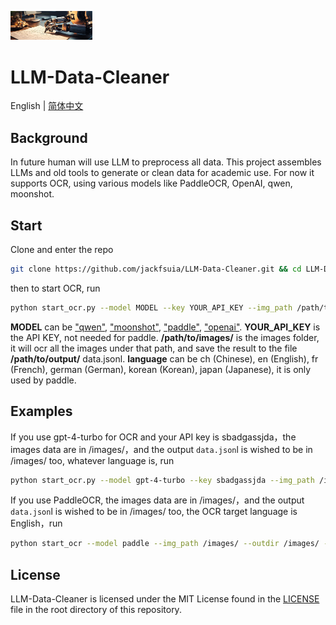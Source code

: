<p align="left">
    <img src="logo/logo.png" width="26%" >
</p>

# LLM-Data-Cleaner
English | [简体中文](README.md)
## Background
In future human will use LLM to preprocess all data. This project assembles LLMs and old tools to generate or clean data for academic use. For now it supports OCR, using various models like PaddleOCR, OpenAI, qwen, moonshot.
## Start
Clone and enter the repo
```bash
git clone https://github.com/jackfsuia/LLM-Data-Cleaner.git && cd LLM-Data-Cleaner
```
then to start OCR, run 
```bash
python start_ocr.py --model MODEL --key YOUR_API_KEY --img_path /path/to/images/ --outdir /path/to/output/ --lang language
```
**MODEL** can be ["qwen"](https://help.aliyun.com/zh/dashscope/developer-reference/activate-dashscope-and-create-an-api-key), ["moonshot"](https://platform.moonshot.cn/console/api-keys), ["paddle"](https://github.com/PaddlePaddle/PaddleOCR), ["openai"](https://platform.openai.com/docs/models/overview). **YOUR_API_KEY** is the API KEY, not needed for paddle. **/path/to/images/** is the images folder, it will ocr all the images under that path, and save the result to the file **/path/to/output/** data.jsonl. **language** can be ch (Chinese), en (English), fr (French), german (German), korean (Korean), japan (Japanese), it is only used by paddle.
## Examples
If you use gpt-4-turbo for OCR and your API key is sbadgassjda，the images data are in /images/，and the output `data.json`l is wished to be in /images/ too, whatever language is, run
```bash
python start_ocr.py --model gpt-4-turbo --key sbadgassjda --img_path /images/ --outdir /images/
```
If you use PaddleOCR, the images data are in /images/，and the output `data.json`l is wished to be in /images/ too, the OCR target language is English，run
```bash
python start_ocr --model paddle --img_path /images/ --outdir /images/ --lang en
```
## License

LLM-Data-Cleaner is licensed under the MIT License found in the [LICENSE](LICENSE) file in the root directory of this repository.
